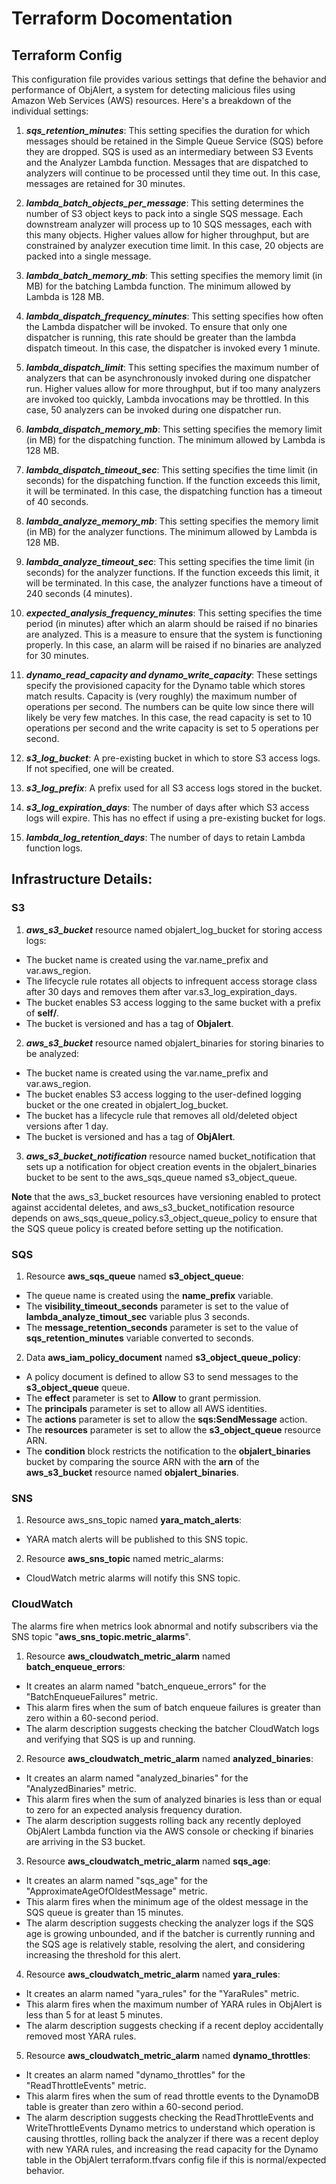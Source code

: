 # Terraform Docomentation

## Terraform Config
This configuration file provides various settings that define the behavior and performance of ObjAlert, a system for detecting malicious files using Amazon Web Services (AWS) resources. Here's a breakdown of the individual settings:

1. ***sqs_retention_minutes***: This setting specifies the duration for which messages should be retained in the Simple Queue Service (SQS) before they are dropped. SQS is used as an intermediary between S3 Events and the Analyzer Lambda function. Messages that are dispatched to analyzers will continue to be processed until they time out. In this case, messages are retained for 30 minutes.

2. ***lambda_batch_objects_per_message***: This setting determines the number of S3 object keys to pack into a single SQS message. Each downstream analyzer will process up to 10 SQS messages, each with this many objects. Higher values allow for higher throughput, but are constrained by analyzer execution time limit. In this case, 20 objects are packed into a single message.

3. ***lambda_batch_memory_mb***: This setting specifies the memory limit (in MB) for the batching Lambda function. The minimum allowed by Lambda is 128 MB.

4. ***lambda_dispatch_frequency_minutes***: This setting specifies how often the Lambda dispatcher will be invoked. To ensure that only one dispatcher is running, this rate should be greater than the lambda dispatch timeout. In this case, the dispatcher is invoked every 1 minute.

5. ***lambda_dispatch_limit***: This setting specifies the maximum number of analyzers that can be asynchronously invoked during one dispatcher run. Higher values allow for more throughput, but if too many analyzers are invoked too quickly, Lambda invocations may be throttled. In this case, 50 analyzers can be invoked during one dispatcher run.

6. ***lambda_dispatch_memory_mb***: This setting specifies the memory limit (in MB) for the dispatching function. The minimum allowed by Lambda is 128 MB.

7. ***lambda_dispatch_timeout_sec***: This setting specifies the time limit (in seconds) for the dispatching function. If the function exceeds this limit, it will be terminated. In this case, the dispatching function has a timeout of 40 seconds.

8. ***lambda_analyze_memory_mb***: This setting specifies the memory limit (in MB) for the analyzer functions. The minimum allowed by Lambda is 128 MB.

9. ***lambda_analyze_timeout_sec***: This setting specifies the time limit (in seconds) for the analyzer functions. If the function exceeds this limit, it will be terminated. In this case, the analyzer functions have a timeout of 240 seconds (4 minutes).

10. ***expected_analysis_frequency_minutes***: This setting specifies the time period (in minutes) after which an alarm should be raised if no binaries are analyzed. This is a measure to ensure that the system is functioning properly. In this case, an alarm will be raised if no binaries are analyzed for 30 minutes.

11. ***dynamo_read_capacity and dynamo_write_capacity***: These settings specify the provisioned capacity for the Dynamo table which stores match results. Capacity is (very roughly) the maximum number of operations per second. The numbers can be quite low since there will likely be very few matches. In this case, the read capacity is set to 10 operations per second and the write capacity is set to 5 operations per second.

12. ***s3_log_bucket***: A pre-existing bucket in which to store S3 access logs. If not specified, one will be created.

13. ***s3_log_prefix***: A prefix used for all S3 access logs stored in the bucket.

14. ***s3_log_expiration_days***: The number of days after which S3 access logs will expire. This has no effect if using a pre-existing bucket for logs.

15. ***lambda_log_retention_days***: The number of days to retain Lambda function logs.

## Infrastructure Details:
### S3

1. ***aws_s3_bucket*** resource named objalert_log_bucket for storing access logs:
- The bucket name is created using the var.name_prefix and var.aws_region.
- The lifecycle rule rotates all objects to infrequent access storage class after 30 days and removes them after var.s3_log_expiration_days.
- The bucket enables S3 access logging to the same bucket with a prefix of **self/**.
- The bucket is versioned and has a tag of **Objalert**.
2. ***aws_s3_bucket*** resource named objalert_binaries for storing binaries to be analyzed:
- The bucket name is created using the var.name_prefix and var.aws_region.
- The bucket enables S3 access logging to the user-defined logging bucket or the one created in objalert_log_bucket.
- The bucket has a lifecycle rule that removes all old/deleted object versions after 1 day.
- The bucket is versioned and has a tag of **ObjAlert**.
3. ***aws_s3_bucket_notification*** resource named bucket_notification that sets up a notification for object creation events in the objalert_binaries bucket to be sent to the aws_sqs_queue named s3_object_queue.

**Note** that the aws_s3_bucket resources have versioning enabled to protect against accidental deletes, and aws_s3_bucket_notification resource depends on aws_sqs_queue_policy.s3_object_queue_policy to ensure that the SQS queue policy is created before setting up the notification.

### SQS

1. Resource **aws_sqs_queue** named **s3_object_queue**:
- The queue name is created using the **name_prefix** variable.
- The **visibility_timeout_seconds** parameter is set to the value of **lambda_analyze_timout_sec** variable plus 3 seconds.
- The **message_retention_seconds** parameter is set to the value of **sqs_retention_minutes** variable converted to seconds.

2. Data **aws_iam_policy_document** named **s3_object_queue_policy**:
- A policy document is defined to allow S3 to send messages to the **s3_object_queue** queue.
- The **effect** parameter is set to **Allow** to grant permission.
- The **principals** parameter is set to allow all AWS identities.
- The **actions** parameter is set to allow the **sqs:SendMessage** action.
- The **resources** parameter is set to allow the **s3_object_queue** resource ARN.
- The **condition** block restricts the notification to the **objalert_binaries** bucket by comparing the source ARN with the **arn** of the **aws_s3_bucket** resource named **objalert_binaries**.

### SNS
1. Resource aws_sns_topic named **yara_match_alerts**:
- YARA match alerts will be published to this SNS topic.
2. Resource **aws_sns_topic** named metric_alarms:
- CloudWatch metric alarms will notify this SNS topic.

### CloudWatch
The alarms fire when metrics look abnormal and notify subscribers via the SNS topic "**aws_sns_topic.metric_alarms**".

1. Resource **aws_cloudwatch_metric_alarm** named **batch_enqueue_errors**:
- It creates an alarm named "batch_enqueue_errors" for the "BatchEnqueueFailures" metric.
- This alarm fires when the sum of batch enqueue failures is greater than zero within a 60-second period.
- The alarm description suggests checking the batcher CloudWatch logs and verifying that SQS is up and running.

2. Resource **aws_cloudwatch_metric_alarm** named **analyzed_binaries**:
- It creates an alarm named "analyzed_binaries" for the "AnalyzedBinaries" metric.
- This alarm fires when the sum of analyzed binaries is less than or equal to zero for an expected analysis frequency duration.
- The alarm description suggests rolling back any recently deployed ObjAlert Lambda function via the AWS console or checking if binaries are arriving in the S3 bucket.

3. Resource **aws_cloudwatch_metric_alarm** named **sqs_age**:
- It creates an alarm named "sqs_age" for the "ApproximateAgeOfOldestMessage" metric. 
- This alarm fires when the minimum age of the oldest message in the SQS queue is greater than 15 minutes.
- The alarm description suggests checking the analyzer logs if the SQS age is growing unbounded, and if the batcher is currently running and the SQS age is relatively stable, resolving the alert, and considering increasing the threshold for this alert.

4. Resource **aws_cloudwatch_metric_alarm** named **yara_rules**:
- It creates an alarm named "yara_rules" for the "YaraRules" metric.
- This alarm fires when the maximum number of YARA rules in ObjAlert is less than 5 for at least 5 minutes.
- The alarm description suggests checking if a recent deploy accidentally removed most YARA rules.

5. Resource **aws_cloudwatch_metric_alarm** named **dynamo_throttles**:
- It creates an alarm named "dynamo_throttles" for the "ReadThrottleEvents" metric.
- This alarm fires when the sum of read throttle events to the DynamoDB table is greater than zero within a 60-second period. 
- The alarm description suggests checking the ReadThrottleEvents and WriteThrottleEvents Dynamo metrics to understand which operation is causing throttles, rolling back the analyzer if there was a recent deploy with new YARA rules, and increasing the read capacity for the Dynamo table in the ObjAlert terraform.tfvars config file if this is normal/expected behavior.